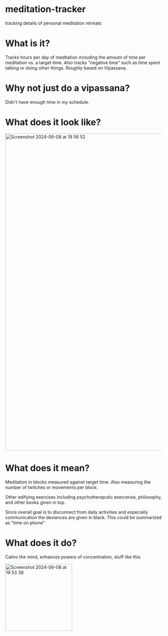 # meditation-tracker
tracking details of personal meditation retreats 

# What is it?

Tracks hours per day of medtiation including the amoutn of time per meditation vs. a target time. Also tracks "negative time" such as time spent talking or doing other things. Roughly based on Vipassana. 


# Why not just do a vipassana?

Didn't have enough time in my schedule. 

# What does it look like?

<img width="1012" alt="Screenshot 2024-06-08 at 19 56 52" src="https://github.com/fractastical/meditation-tracker/assets/589191/d80e66a6-b2e9-4969-93de-62fcb47862c6">


# What does it mean?

Meditation in blocks measured against target time. Also measuring the number of twitches or movements per block.  

Other edifying exercises including psychotheraputic exercerise, philosophy, and other books given in top.

Since overall goal is to disconnect from daily activities and especially communication the deviances are given in black. This could be summarized as "time on phone"

# What does it do?

Calms the mind, enhances powers of concentration, stuff like this

<img width="214" alt="Screenshot 2024-06-08 at 19 53 39" src="https://github.com/fractastical/meditation-tracker/assets/589191/af8d538e-64da-4e61-866f-a502217ba1c4">
